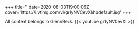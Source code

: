 +++
title=''
date=2020-08-03T19:00:06Z
cover='https://i.ytimg.com/vi/gr1yNVCevXI/hqdefault.jpg'
+++

All content belongs to GlennBeck.
{{< youtube gr1yNVCevXI >}}
